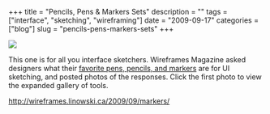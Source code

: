 +++
title = "Pencils, Pens & Markers Sets"
description = ""
tags = ["interface", "sketching", "wireframing"]
date = "2009-09-17"
categories = ["blog"]
slug = "pencils-pens-markers-sets"
+++



  <div class="notebook-screenshot"><a href="http://wireframes.linowski.ca/2009/09/markers/"><img src="/media/bluga/wt4ab25fcc41cfe.jpg"/></a></div><p>This one is for all you interface sketchers. Wireframes Magazine asked designers what their <a href="http://wireframes.linowski.ca/2009/09/markers/">favorite pens, pencils, and markers</a> are for UI sketching, and posted photos of the responses. Click the first photo to view the expanded gallery of tools.</p>
    
  <a href="http://wireframes.linowski.ca/2009/09/markers/">http://wireframes.linowski.ca/2009/09/markers/</a>
